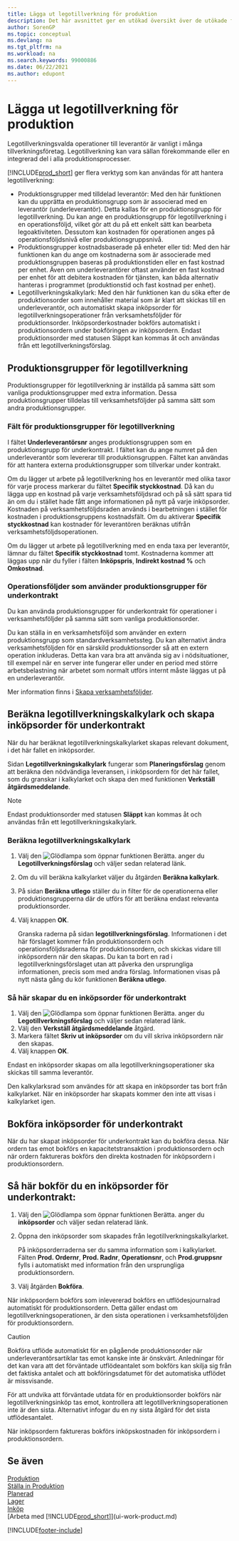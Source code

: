 ```yaml
---
title: Lägga ut legotillverkning för produktion
description: Det här avsnittet ger en utökad översikt över de utökade funktionen i Business Central inklusive produktionsgrupp och operationsföljd.
author: SorenGP
ms.topic: conceptual
ms.devlang: na
ms.tgt_pltfrm: na
ms.workload: na
ms.search.keywords: 99000886
ms.date: 06/22/2021
ms.author: edupont
---
```

# <a name="subcontract-manufacturing"></a>Lägga ut legotillverkning för produktion

Legotillverkningsvalda operationer till leverantör är vanligt i många tillverkningsföretag. Legotillverkning kan vara sällan förekommande eller en integrerad del i alla produktionsprocesser.

[!INCLUDE[prod_short](includes/prod_short.md)] ger flera verktyg som kan användas för att hantera legotillverkning:  

- Produktionsgrupper med tilldelad leverantör: Med den här funktionen kan du upprätta en produktionsgrupp som är associerad med en leverantör (underleverantör). Detta kallas för en produktionsgrupp för legotillverkning. Du kan ange en produktionsgrupp för legotillverkning i en operationsföljd, vilket gör att du på ett enkelt sätt kan bearbeta legoaktiviteten. Dessutom kan kostnaden för operationen anges på operationsföljdsnivå eller produktionsgruppsnivå.  
- Produktionsgrupper kostnadsbaserade på enheter eller tid: Med den här funktionen kan du ange om kostnaderna som är associerade med produktionsgruppen baseras på produktionstiden eller en fast kostnad per enhet. Även om underleverantörer oftast använder en fast kostnad per enhet för att debitera kostnaden för tjänsten, kan båda alternativ hanteras i programmet (produktionstid och fast kostnad per enhet).  
- Legotillverkningskalkylark: Med den här funktionen kan du söka efter de produktionsorder som innehåller material som är klart att skickas till en underleverantör, och automatiskt skapa inköpsorder för legotillverkningsoperationer från verksamhetsföljder för produktionsorder. Inköpsorderkostnader bokförs automatiskt i produktionsordern under bokföringen av inköpsordern. Endast produktionsorder med statusen Släppt kan kommas åt och användas från ett legotillverkningsförslag.  

## <a name="subcontract-work-centers"></a>Produktionsgrupper för legotillverkning
Produktionsgrupper för legotillverkning är inställda på samma sätt som vanliga produktionsgrupper med extra information. Dessa produktionsgrupper tilldelas till verksamhetsföljder på samma sätt som andra produktionsgrupper.  

### <a name="subcontract-work-center-fields"></a>Fält för produktionsgrupper för legotillverkning
I fältet **Underleverantörsnr** anges produktionsgruppen som en produktionsgrupp för underkontrakt. I fältet kan du ange numret på den underleverantör som levererar till produktionsgruppen. Fältet kan användas för att hantera externa produktionsgrupper som tillverkar under kontrakt.  

Om du lägger ut arbete på legotillverkning hos en leverantör med olika taxor för varje process markerar du fältet **Specifik styckkostnad**. Då kan du lägga upp en kostnad på varje verksamhetsföljdsrad och på så sätt spara tid än om du i stället hade fått ange informationen på nytt på varje inköpsorder. Kostnaden på verksamhetsföljdsraden används i bearbetningen i stället för kostnaden i produktionsgruppens kostnadsfält. Om du aktiverar **Specifik styckkostnad** kan kostnader för leverantören beräknas utifrån verksamhetsföljdsoperationen.  

Om du lägger ut arbete på legotillverkning med en enda taxa per leverantör, lämnar du fältet **Specifik styckkostnad** tomt. Kostnaderna kommer att läggas upp när du fyller i fälten **Inköpspris**, **Indirekt kostnad %** och **Omkostnad**.  

### <a name="routings-that-use-subcontract-work-centers"></a>Operationsföljder som använder produktionsgrupper för underkontrakt
Du kan använda produktionsgrupper för underkontrakt för operationer i verksamhetsföljder på samma sätt som vanliga produktionsorder.  

Du kan ställa in en verksamhetsföljd som använder en extern produktionsgrupp som standardverksamhetssteg. Du kan alternativt ändra verksamhetsföljden för en särskild produktionsorder så att en extern operation inkluderas. Detta kan vara bra att använda sig av i nödsituationer, till exempel när en server inte fungerar eller under en period med större arbetsbelastning när arbetet som normalt utförs internt måste läggas ut på en underleverantör.  

Mer information finns i [Skapa verksamhetsföljder](production-how-to-create-routings.md).  

## <a name="calculate-subcontracting-worksheets-and-create-subcontract-purchase-orders"></a>Beräkna legotillverkningskalkylark och skapa inköpsorder för underkontrakt
När du har beräknat legotillverkningskalkylarket skapas relevant dokument, i det här fallet en inköpsorder.  

Sidan **Legotillverkningskalkylark** fungerar som **Planeringsförslag** genom att beräkna den nödvändiga leveransen, i inköpsordern för det här fallet, som du granskar i kalkylarket och skapa den med funktionen **Verkställ åtgärdsmeddelande**.  

> [!NOTE]  
>  Endast produktionsorder med statusen **Släppt** kan kommas åt och användas från ett legotillverkningskalkylark.  

### <a name="to-calculate-the-subcontracting-worksheet"></a>Beräkna legotillverkningskalkylark
1.  Välj den ![Glödlampa som öppnar funktionen Berätta.](media/ui-search/search_small.png "Berätta för mig vad du vill göra") anger du **Legotillverkningsförslag** och väljer sedan relaterad länk.  
2.  Om du vill beräkna kalkylarket väljer du åtgärden **Beräkna kalkylark**.  
3.  På sidan **Beräkna utlego** ställer du in filter för de operationerna eller produktionsgrupperna där de utförs för att beräkna endast relevanta produktionsorder.  
4.  Välj knappen **OK**.  

    Granska raderna på sidan **legotillverkningsförslag**. Informationen i det här förslaget kommer från produktionsordern och operationsföljdsraderna för produktionsordern, och skickas vidare till inköpsordern när den skapas. Du kan ta bort en rad i legotillverkningsförslaget utan att påverka den ursprungliga informationen, precis som med andra förslag. Informationen visas på nytt nästa gång du kör funktionen **Beräkna utlego**.  

### <a name="to-create-the-subcontract-purchase-order"></a>Så här skapar du en inköpsorder för underkontrakt
1.  Välj den ![Glödlampa som öppnar funktionen Berätta.](media/ui-search/search_small.png "Berätta för mig vad du vill göra") anger du **Legotillverkningsförslag** och väljer sedan relaterad länk.  
2.  Välj den **Verkställ åtgärdsmeddelande** åtgärd.  
3.  Markera fältet **Skriv ut inköpsorder** om du vill skriva inköpsordern när den skapas.  
4.  Välj knappen **OK**.  

Endast en inköpsorder skapas om alla legotillverkningsoperationer ska skickas till samma leverantör.  

Den kalkylarksrad som användes för att skapa en inköpsorder tas bort från kalkylarket. När en inköpsorder har skapats kommer den inte att visas i kalkylarket igen.  

## <a name="posting-subcontract-purchase-orders"></a>Bokföra inköpsorder för underkontrakt
När du har skapat inköpsorder för underkontrakt kan du bokföra dessa. När ordern tas emot bokförs en kapacitetstransaktion i produktionsordern och när ordern faktureras bokförs den direkta kostnaden för inköpsordern i produktionsordern.  

## <a name="to-post-a-subcontract-purchase-order"></a>Så här bokför du en inköpsorder för underkontrakt:
1.  Välj den ![Glödlampa som öppnar funktionen Berätta.](media/ui-search/search_small.png "Berätta för mig vad du vill göra") anger du **inköpsorder** och väljer sedan relaterad länk.  
2.  Öppna den inköpsorder som skapades från legotillverkningskalkylarket.  

    På inköpsorderraderna ser du samma information som i kalkylarket. Fälten **Prod. Ordernr**, **Prod. Radnr**, **Operationsnr**, och **Prod.gruppsnr** fylls i automatiskt med information från den ursprungliga produktionsordern.  

3.  Välj åtgärden **Bokföra**.  

När inköpsordern bokförs som inlevererad bokförs en utflödesjournalrad automatiskt för produktionsordern. Detta gäller endast om legotillverkningsoperationen, är den sista operationen i verksamhetsföljden för produktionsordern.  

> [!CAUTION]  
>  Bokföra utflöde automatiskt för en pågående produktionsorder när underleverantörsartiklar tas emot kanske inte är önskvärt. Anledningar för det kan vara att det förväntade utflödeantalet som bokförs kan skilja sig från det faktiska antalet och att bokföringsdatumet för det automatiska utflödet är missvisande.  
>   
>  För att undvika att förväntade utdata för en produktionsorder bokförs när legotillverkningsinköp tas emot, kontrollera att legotillverkningsoperationen inte är den sista. Alternativt infogar du en ny sista åtgärd för det sista utflödesantalet.  

När inköpsordern faktureras bokförs inköpskostnaden för inköpsordern i produktionsordern.  

## <a name="see-also"></a>Se även
[Produktion](production-manage-manufacturing.md)    
[Ställa in Produktion](production-configure-production-processes.md)  
[Planerad](production-planning.md)      
[Lager](inventory-manage-inventory.md)  
[Inköp](purchasing-manage-purchasing.md)  
[Arbeta med [!INCLUDE[prod_short](includes/prod_short.md)]](ui-work-product.md)


[!INCLUDE[footer-include](includes/footer-banner.md)]
